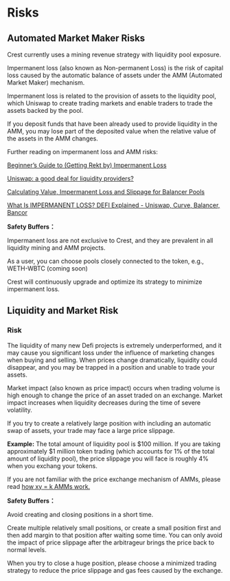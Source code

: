 # Risks

## Automated Market Maker Risks

Crest currently uses a mining revenue strategy with liquidity pool exposure.

Impermanent loss (also known as Non-permanent Loss) is the risk of capital loss caused by the automatic balance of assets under the AMM (Automated Market Maker) mechanism.

Impermanent loss is related to the provision of assets to the liquidity pool, which Uniswap to create trading markets and enable traders to trade the assets backed by the pool.

If you deposit funds that have been already used to provide liquidity in the AMM, you may lose part of the deposited value when the relative value of the assets in the AMM changes.

Further reading on impermanent loss and AMM risks:

[Beginner’s Guide to (Getting Rekt by) Impermanent Loss](https://blog.bancor.network/beginners-guide-to-getting-rekt-by-impermanent-loss-7c9510cb2f22)

[Uniswap: a good deal for liquidity providers?](https://medium.com/@pintail/uniswap-a-good-deal-for-liquidity-providers-104c0b6816f2)

[Calculating Value, Impermanent Loss and Slippage for Balancer Pools](https://medium.com/balancer-protocol/calculating-value-impermanent-loss-and-slippage-for-balancer-pools-4371a21f1a86)

[What Is IMPERMANENT LOSS? DEFI Explained - Uniswap, Curve, Balancer, Bancor](https://www.youtube.com/watch?v=8XJ1MSTEuU0)



**Safety Buffers：**

Impermanent loss are not exclusive to Crest, and they are prevalent in all liquidity mining and AMM projects.

As a user, you can choose pools closely connected to the token, e.g., WETH-WBTC (coming soon)

Crest will continuously upgrade and optimize its strategy to minimize impermanent loss.

## Liquidity and Market Risk

### **Risk**

The liquidity of many new Defi projects is extremely underperformed, and it may cause you significant loss under the influence of marketing changes when buying and selling. When prices change dramatically, liquidity could disappear, and you may be trapped in a position and unable to trade your assets.

Market impact (also known as price impact) occurs when trading volume is high enough to change the price of an asset traded on an exchange. Market impact increases when liquidity decreases during the time of severe volatility.

If you try to create a relatively large position with including an automatic swap of assets, your trade may face a large price slippage.

**Example:** The total amount of liquidity pool is $100 million. If you are taking approximately $1 million token trading (which accounts for 1% of the total amount of  liquidity pool), the price slippage you will face is roughly 4%  when you exchang your tokens.

If you are not familiar with the price exchange mechanism of AMMs, please read [how xy = k AMMs work.](https://medium.com/finnexus/understanding-the-xyk-model-of-pooled-liquidity-7340fdc20d9c)

**Safety Buffers：**

Avoid creating and closing positions in a short time.

Create multiple relatively small positions, or create a small position first and then add margin to that position after waiting some time. You can only avoid the impact of price slippage after the arbitrageur brings the price back to normal levels.

When you try to close a huge position, please choose a minimized trading strategy to reduce the price slippage and gas fees caused by the exchange.
